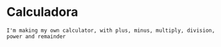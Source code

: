 # Calculadora
    I'm making my own calculator, with plus, minus, multiply, division, power and remainder
